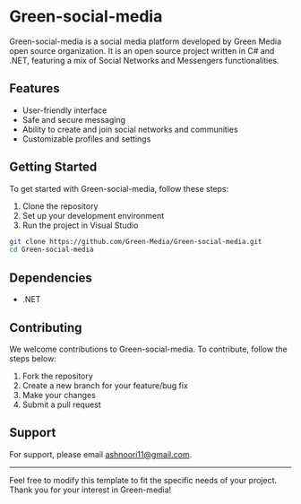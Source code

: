 # Green-social-media

Green-social-media is a social media platform developed by Green Media open source organization. It is an open source project written in C# and .NET, featuring a mix of Social Networks and Messengers functionalities.

## Features

- User-friendly interface
- Safe and secure messaging
- Ability to create and join social networks and communities
- Customizable profiles and settings

## Getting Started

To get started with Green-social-media, follow these steps:

1. Clone the repository
2. Set up your development environment
3. Run the project in Visual Studio

```bash
git clone https://github.com/Green-Media/Green-social-media.git
cd Green-social-media
```

## Dependencies

- .NET

## Contributing

We welcome contributions to Green-social-media. To contribute, follow the steps below:

1. Fork the repository
2. Create a new branch for your feature/bug fix
3. Make your changes
4. Submit a pull request

## Support

For support, please email ashnoori11@gmail.com. 

---

Feel free to modify this template to fit the specific needs of your project. Thank you for your interest in Green-media!

